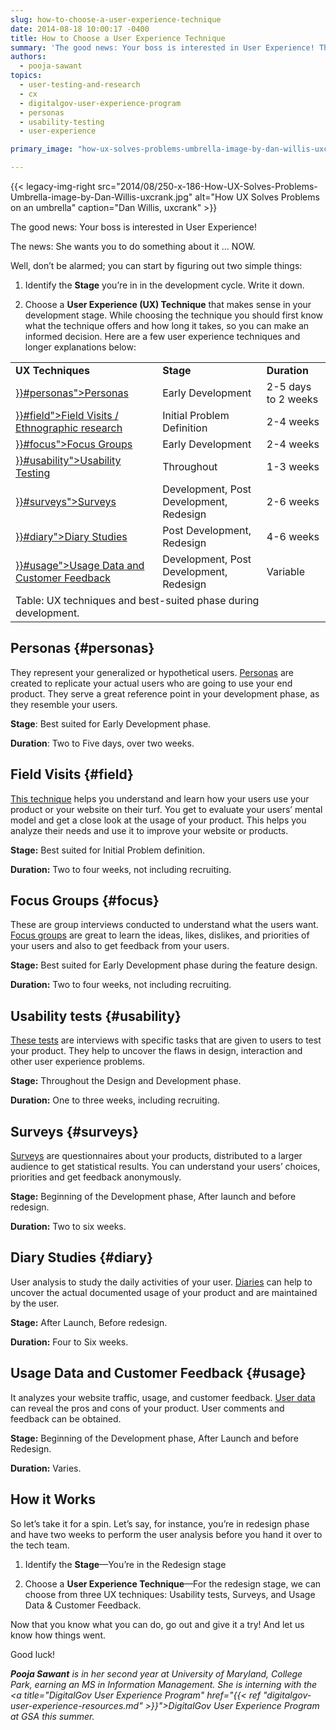 ```yaml
---
slug: how-to-choose-a-user-experience-technique
date: 2014-08-18 10:00:17 -0400
title: How to Choose a User Experience Technique
summary: 'The good news: Your boss is interested in User Experience! The news: She wants you to do something about it... NOW. Well, don’t be alarmed; you can start by figuring out two simple things.'
authors:
  - pooja-sawant
topics:
  - user-testing-and-research
  - cx
  - digitalgov-user-experience-program
  - personas
  - usability-testing
  - user-experience

primary_image: "how-ux-solves-problems-umbrella-image-by-dan-willis-uxcrank"

---
```


{{< legacy-img-right src="2014/08/250-x-186-How-UX-Solves-Problems-Umbrella-image-by-Dan-Willis-uxcrank.jpg" alt="How UX Solves Problems on an umbrella" caption="Dan Willis, uxcrank" >}}

The good news: Your boss is interested in User Experience!

The news: She wants you to do something about it ... NOW.

Well, don’t be alarmed; you can start by figuring out two simple things:



1. Identify the **Stage** you&#8217;re in in the development cycle. Write it down.

2. Choose a **User Experience (UX) Technique** that makes sense in your development stage. While choosing the technique you should first know what the technique offers and how long it takes, so you can make an informed decision. Here are a few user experience techniques and longer explanations below:

  <table style="border-collapse: collapse;width: 100%" align="center">
    <tr>
      <td style="text-align: left"><strong>UX Techniques</strong></td>
      <td style="text-align: left"><strong>Stage</strong></td>
      <td style="text-align: left"><strong>Duration</strong></td>
    </tr>
    <tr>
      <td style="text-align: left"><a href="{{< ref "2014-08-18-how-to-choose-a-user-experience-technique.md" >}}#personas">Personas</a></td>
      <td style="text-align: left">Early Development</td>
      <td style="text-align: left">2-5 days to 2 weeks</td>
    </tr>
    <tr>
      <td style="text-align: left"><a href="{{< ref "2014-08-18-how-to-choose-a-user-experience-technique.md" >}}#field">Field Visits / Ethnographic research</a></td>
      <td style="text-align: left">Initial Problem Definition</td>
      <td style="text-align: left">2-4 weeks</td>
    </tr>
    <tr>
      <td style="text-align: left"><a href="{{< ref "2014-08-18-how-to-choose-a-user-experience-technique.md" >}}#focus">Focus Groups</a></td>
      <td style="text-align: left">Early Development</td>
      <td style="text-align: left">2-4 weeks</td>
    </tr>
    <tr>
      <td style="text-align: left"><a href="{{< ref "2014-08-18-how-to-choose-a-user-experience-technique.md" >}}#usability">Usability Testing</a></td>
      <td style="text-align: left">Throughout</td>
      <td style="text-align: left">1-3 weeks</td>
    </tr>
    <tr>
      <td style="text-align: left"><a href="{{< ref "2014-08-18-how-to-choose-a-user-experience-technique.md" >}}#surveys">Surveys</a></td>
      <td style="text-align: left">Development, Post Development, Redesign</td>
      <td style="text-align: left">2-6 weeks</td>
    </tr>
    <tr>
      <td style="text-align: left"><a href="{{< ref "2014-08-18-how-to-choose-a-user-experience-technique.md" >}}#diary">Diary Studies</a></td>
      <td style="text-align: left">Post Development, Redesign</td>
      <td style="text-align: left">4-6 weeks</td>
    </tr>
    <tr>
      <td style="text-align: left"><a href="{{< ref "2014-08-18-how-to-choose-a-user-experience-technique.md" >}}#usage">Usage Data and Customer Feedback</a></td>
      <td style="text-align: left">Development, Post Development, Redesign</td>
      <td style="text-align: left">Variable</td>
    </tr>
    <tr>
      <td style="width: 288px;height: 30px" colspan="3">Table: UX techniques and best-suited phase during development.</td>
    </tr>
  </table>

## Personas {#personas}

They represent your generalized or hypothetical users. [Personas](http://uxmag.com/articles/personas-the-foundation-of-a-great-user-experience) are created to replicate your actual users who are going to use your end product. They serve a great reference point in your development phase, as they resemble your users.

**Stage**: Best suited for Early Development phase.

**Duration**: Two to Five days, over two weeks.

## Field Visits {#field}

[This technique](http://www.uxmatters.com/mt/archives/2010/06/ethnography-in-ux.php) helps you understand and learn how your users use your product or your website on their turf. You get to evaluate your users&#8217; mental model and get a close look at the usage of your product. This helps you analyze their needs and use it to improve your website or products.

**Stage:** Best suited for Initial Problem definition.

**Duration:** Two to four weeks, not including recruiting.

## Focus Groups {#focus}

These are group interviews conducted to understand what the users want. [Focus groups](http://www.nngroup.com/articles/focus-groups/) are great to learn the ideas, likes, dislikes, and priorities of your users and also to get feedback from your users.

**Stage:** Best suited for Early Development phase during the feature design.

**Duration:** Two to four weeks, not including recruiting.

## Usability tests {#usability}

[These tests](http://www.uxbooth.com/articles/usability-testing-dont-guess-test/) are interviews with specific tasks that are given to users to test your product. They help to uncover the flaws in design, interaction and other user experience problems.

**Stage:** Throughout the Design and Development phase.

**Duration:** One to three weeks, including recruiting.

## Surveys {#surveys}

[Surveys](http://uxmastery.com/better-user-research-through-surveys/) are questionnaires about your products, distributed to a larger audience to get statistical results. You can understand your users&#8217; choices, priorities and get feedback anonymously.

**Stage:** Beginning of the Development phase, After launch and before redesign.

**Duration:** Two to six weeks.

## Diary Studies {#diary}

User analysis to study the daily activities of your user. [Diaries](http://www.usabilityprofessionals.org/uxmagazine/dear-diary-using-diaries-to-study-user-experience/) can help to uncover the actual documented usage of your product and are maintained by the user.

**Stage:** After Launch, Before redesign.

**Duration:** Four to Six weeks.

## Usage Data and Customer Feedback {#usage}

It analyzes your website traffic, usage, and customer feedback. [User data](http://www.nngroup.com/articles/analytics-user-experience/) can reveal the pros and cons of your product. User comments and feedback can be obtained.

**Stage:** Beginning of the Development phase, After Launch and before Redesign.

**Duration:** Varies.

## How it Works

So let&#8217;s take it for a spin. Let&#8217;s say, for instance, you’re in redesign phase and have two weeks to perform the user analysis before you hand it over to the tech team.

1. Identify the **Stage**—You’re in the Redesign stage

2. Choose a **User Experience Technique**—For the redesign stage, we can choose from three UX techniques: Usability tests, Surveys, and Usage Data & Customer Feedback.

Now that you know what you can do, go out and give it a try! And let us know how things went.

Good luck!

_**Pooja Sawant** is in her second year at University of Maryland, College Park, earning an MS in Information Management. She is interning with the <a title="DigitalGov User Experience Program" href="{{< ref "digitalgov-user-experience-resources.md" >}}">DigitalGov User Experience Program</a> at GSA this summer._
